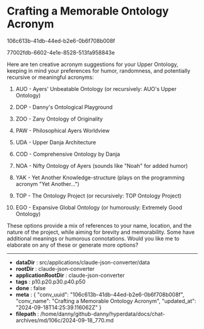 # Crafting a Memorable Ontology Acronym

106c613b-41db-44ed-b2e6-0b6f708b008f

77002fdb-6602-4e1e-8528-513fa958843e

 Here are ten creative acronym suggestions for your Upper Ontology, keeping in mind your preferences for humor, randomness, and potentially recursive or meaningful acronyms:

1. AUO - Ayers' Unbeatable Ontology (or recursively: AUO's Upper Ontology)

2. DOP - Danny's Ontological Playground

3. ZOO - Zany Ontology of Originality

4. PAW - Philosophical Ayers Worldview

5. UDA - Upper Danja Architecture

6. COD - Comprehensive Ontology by Danja

7. NOA - Nifty Ontology of Ayers (sounds like "Noah" for added humor)

8. YAK - Yet Another Knowledge-structure (plays on the programming acronym "Yet Another...")

9. TOP - The Ontology Project (or recursively: TOP Ontology Project)

10. EGO - Expansive Global Ontology (or humorously: Extremely Good Ontology)

These options provide a mix of references to your name, location, and the nature of the project, while aiming for brevity and memorability. Some have additional meanings or humorous connotations. Would you like me to elaborate on any of these or generate more options?

---

* **dataDir** : src/applications/claude-json-converter/data
* **rootDir** : claude-json-converter
* **applicationRootDir** : claude-json-converter
* **tags** : p10.p20.p30.p40.p50
* **done** : false
* **meta** : {
  "conv_uuid": "106c613b-41db-44ed-b2e6-0b6f708b008f",
  "conv_name": "Crafting a Memorable Ontology Acronym",
  "updated_at": "2024-09-18T14:25:39.116062Z"
}
* **filepath** : /home/danny/github-danny/hyperdata/docs/chat-archives/md/106c/2024-09-18_770.md